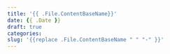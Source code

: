 ```yaml
---
title: '{{ .File.ContentBaseName}}'
date: {{ .Date }}
draft: true
categories: 
slug: '{{replace .File.ContentBaseName " " "-" }}'
---
```

